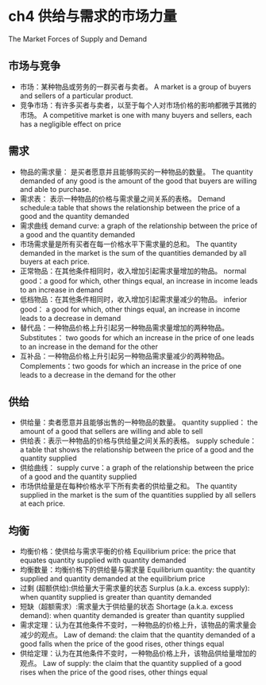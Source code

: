 # ch4 供给与需求的市场力量
The Market Forces of Supply and Demand
## 市场与竞争
- 市场：某种物品或劳务的一群买者与卖者。
A market is a group of buyers and sellers of a particular product.
- 竞争市场：有许多买者与卖者，以至于每个人对市场价格的影响都微乎其微的市场。
A competitive market is one with many buyers and sellers, each has a negligible effect on price
## 需求
- 物品的需求量： 是买者愿意并且能够购买的一种物品的数量。
The quantity demanded of any good is the amount of the good that buyers are willing and able to purchase.
- 需求表： 表示一种物品的价格与需求量之间关系的表格。
Demand schedule:a table that shows the relationship between the price of a good and the quantity demanded 
- 需求曲线
demand curve: a graph of the relationship between the price of a good and the quantity demanded
- 市场需求量是所有买者在每一价格水平下需求量的总和。 
The quantity demanded in the market is the sum of the quantities demanded by all buyers at each price. 
- 正常物品：在其他条件相同时，收入增加引起需求量增加的物品。
normal good：a good for which, other things equal, an increase in income leads to an increase in demand
- 低档物品：在其他条件相同时，收入增加引起需求量减少的物品。
inferior good： a good for which, other things equal, an increase in income leads to a decrease in demand
- 替代品：一种物品价格上升引起另一种物品需求量增加的两种物品。
Substitutes： two goods for which an increase in the price of one leads to an increase in the demand for the other
- 互补品：一种物品价格上升引起另一种物品需求量减少的两种物品。
Complements：two goods for which an increase in the price of one leads to a decrease in the demand for the other
## 供给
- 供给量：卖者愿意并且能够出售的一种物品的数量。
quantity supplied： the amount of a good that sellers are willing and able to sell
- 供给表：表示一种物品的价格与供给量之间关系的表格。
supply schedule：a table that shows the relationship  between the price of a good and the quantity supplied
- 供给曲线：
supply curve：a graph of the relationship between the price of a good and the quantity supplied
- 市场供给量是在每种价格水平下所有卖者的供给量之和。
The quantity supplied in the market is the sum of the quantities supplied by all sellers at each price.
## 均衡
- 均衡价格：使供给与需求平衡的价格
Equilibrium price: the price that equates quantity supplied with quantity demanded
- 均衡数量：均衡价格下的供给量与需求量
Equilibrium quantity: the quantity supplied and quantity demanded at the equilibrium price
- 过剩 (超额供给):供给量大于需求量的状态
Surplus (a.k.a. excess supply): when quantity supplied is greater than quantity demanded
- 短缺（超额需求）:需求量大于供给量的状态
Shortage (a.k.a. excess demand): when quantity demanded is greater than quantity supplied
- 需求定理：认为在其他条件不变时，一种物品的价格上升，该物品的需求量会减少的观点。
Law of demand:  the claim that the quantity demanded of a good falls when the price of the good rises, other things equal
- 供给定理：认为在其他条件不变时，一种物品价格上升，该物品供给量增加的观点。
Law of supply:  the claim that the quantity supplied of a good rises when the price of the good rises, other things equal







